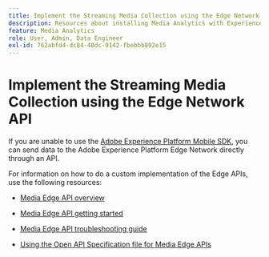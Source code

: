 ```yaml
---
title: Implement the Streaming Media Collection using the Edge Network API
description: Resources about installing Media Analytics with Experience Platform Edge API.
feature: Media Analytics
role: User, Admin, Data Engineer
exl-id: 762abfd4-dc84-40dc-9142-fbebbb892e15
---
```

# Implement the Streaming Media Collection using the Edge Network API

If you are unable to use the [Adobe Experience Platform Mobile SDK](/help/implementation/edge/implementation-edge.md), you can send data to the Adobe Experience Platform Edge Network directly through an API.

For information on how to do a custom implementation of the Edge APIs, use the following resources:

* [Media Edge API overview](https://developer.adobe.com/cja-apis/docs/endpoints/media-edge/)

* [Media Edge API getting started](https://developer.adobe.com/cja-apis/docs/endpoints/media-edge/getting-started/)

* [Media Edge API troubleshooting guide](https://developer.adobe.com/cja-apis/docs/endpoints/media-edge/troubleshooting/)

* [Using the Open API Specification file for Media Edge APIs](https://developer.adobe.com/data-collection-apis/docs/api/media-edge/)
